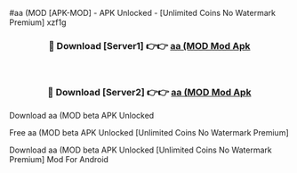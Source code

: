 #aa (MOD [APK-MOD] - APK Unlocked - [Unlimited Coins No Watermark Premium] xzf1g



<div align="center">

<h3>🔴 Download [Server1] 👉👉 <a href="https://momento.my/?title=aa_(MOD">aa (MOD Mod Apk</a></h3><br>

<h3>🔴 Download [Server2] 👉👉 <a href="https://momento.my/?title=aa_(MOD">aa (MOD Mod Apk</a></h3>
</div>



Download aa (MOD beta APK Unlocked

Free aa (MOD beta APK Unlocked [Unlimited Coins No Watermark Premium]

Download aa (MOD beta APK Unlocked [Unlimited Coins No Watermark Premium] Mod For Android
